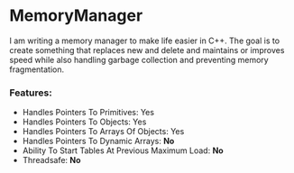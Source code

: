 # MemoryManager
I am writing a memory manager to make life easier in C++.  The goal is to create something that replaces new and delete and maintains or improves speed while also handling garbage collection and preventing memory fragmentation.

### Features:
* Handles Pointers To Primitives:  Yes
* Handles Pointers To Objects:  Yes
* Handles Pointers To Arrays Of Objects:  Yes
* Handles Pointers To Dynamic Arrays:  **No**
* Ability To Start Tables At Previous Maximum Load:  **No**
* Threadsafe: **No**

